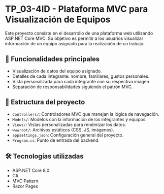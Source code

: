 # TP_03-4ID - Plataforma MVC para Visualización de Equipos

Este proyecto consiste en el desarrollo de una plataforma web utilizando ASP.NET Core MVC. Su objetivo es permitir a los usuarios visualizar información de un equipo asignado para la realización de un trabajo.

## 🎯 Funcionalidades principales

- Visualización de datos del equipo asignado.
- Detalles de cada integrante: nombre, familiares, gustos personales.
- Vista personalizada para cada integrante con su respectiva imagen.
- Separación de responsabilidades siguiendo el patrón MVC.

## 📁 Estructura del proyecto

- `Controllers/`: Controladores MVC que manejan la lógica de navegación.
- `Models/`: Modelos con la información de los integrantes y equipos.
- `Views/`: Vistas personalizadas para renderizar los datos.
- `wwwroot/`: Archivos estáticos (CSS, JS, imágenes).
- `appsettings.json`: Configuración general del proyecto.
- `Program.cs`: Punto de entrada del backend.

## 🛠 Tecnologías utilizadas

- ASP.NET Core 8.0
- C#
- MVC Pattern
- Razor Pages

